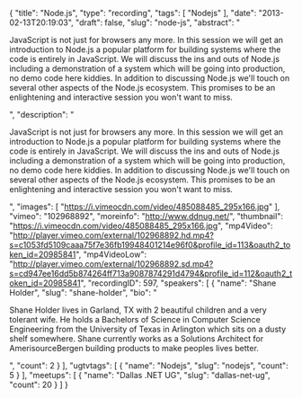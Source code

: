 {
  "title": "Node.js",
  "type": "recording",
  "tags": [
    "Nodejs"
  ],
  "date": "2013-02-13T20:19:03",
  "draft": false,
  "slug": "node-js",
  "abstract": "<p>JavaScript is not just for browsers any more. In this session we will get an introduction to Node.js a popular platform for building systems where the code is entirely in JavaScript.  We will discuss the ins and outs of Node.js including a demonstration of a system which will be going into production, no demo code here kiddies.  In addition to discussing Node.js we'll touch on several other aspects of the Node.js ecosystem.  This promises to be an enlightening and interactive session you won't want to miss.</p>",
  "description": "<p>JavaScript is not just for browsers any more. In this session we will get an introduction to Node.js a popular platform for building systems where the code is entirely in JavaScript.  We will discuss the ins and outs of Node.js including a demonstration of a system which will be going into production, no demo code here kiddies.  In addition to discussing Node.js we'll touch on several other aspects of the Node.js ecosystem.  This promises to be an enlightening and interactive session you won't want to miss.</p>",
  "images": [
    "https://i.vimeocdn.com/video/485088485_295x166.jpg"
  ],
  "vimeo": "102968892",
  "moreinfo": "http://www.ddnug.net/",
  "thumbnail": "https://i.vimeocdn.com/video/485088485_295x166.jpg",
  "mp4Video": "http://player.vimeo.com/external/102968892.hd.mp4?s=c1053fd5109caaa75f7e36fb19948401214e96f0&profile_id=113&oauth2_token_id=20985841",
  "mp4VideoLow": "http://player.vimeo.com/external/102968892.sd.mp4?s=cd947ee16dd5b874264ff713a9087874291d4794&profile_id=112&oauth2_token_id=20985841",
  "recordingID": 597,
  "speakers": [
    {
      "name": "Shane Holder",
      "slug": "shane-holder",
      "bio": "<p>Shane Holder lives in Garland, TX with 2 beautiful children and a very tolerant wife. He holds a Bachelors of Science in Computer Science Engineering from the University of Texas in Arlington which sits on a dusty shelf somewhere. Shane currently works as a Solutions Architect for AmerisourceBergen building products to make peoples lives better.</p>",
      "count": 2
    }
  ],
  "ugtvtags": [
    {
      "name": "Nodejs",
      "slug": "nodejs",
      "count": 5
    }
  ],
  "meetups": [
    {
      "name": "Dallas .NET UG",
      "slug": "dallas-net-ug",
      "count": 20
    }
  ]
}